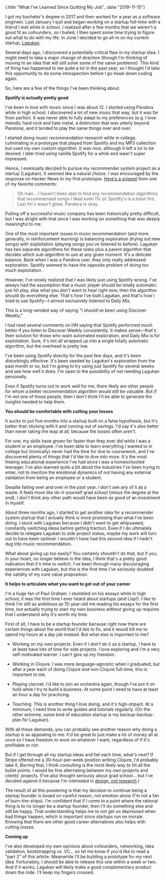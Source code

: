 {:title "What I've Learned Since Quitting My Job", :date "2019-11-15"}

I got my bachelor's degree in 2017 and then worked for a year as a software
engineer. Last January I quit and began working on a startup full-time with a
friend I met while in school. I realized after a few months that we weren't a
good fit as cofounders, so I bailed. I then spent some time trying to
figure out what to do with my life. In June I decided to go all-in on my
current startup, [Lagukan](https://lagukan.com).

Several days ago, I discovered a potentially critical flaw in my startup idea. I
might need to take a major change of direction (though I'm thinking of moving to
an idea that will still solve some of the same problems). This kind of thing has
happened to me quite a lot in the past year, so I thought I'd take this
opportunity to do some introspection before I go head-down coding again.

So, here are a few of the things I've been thinking about.

**Spotify is actually pretty good**

I've been in love with music since I was about 12. I started using Pandora while
in high school. I discovered a lot of new music that way, but it was far from
perfect. It was never able to fully adapt to my preferences (e.g. I love melodic
hard rock and hate metal, a distinction that was utterly beyond Pandora), and it
tended to play the same things over and over.

I started doing music recommendation research while in college, culminating in a
prototype that played from Spotify and my MP3 collection but used my own custom
algorithm. It was nice, although it left a lot to be desired. I later tried using
vanilla Spotify for a while and wasn't super impressed.

Hence, I eventually decided to pursue my recommender system project as a startup
(Lagukan). It seemed like a natural choice. I was encouraged by the response on
Hacker News to my first prototype. [Here's a
snippet](https://news.ycombinator.com/item?id=20585143) from one of my favorite
comments:

> Oh man... I haven't been able to find any recommendation algorithms that
> recommended songs I liked even 1% of. Spotify's is a trash fire. Last.fm's
> wasn't great. Pandora is okay.

Pulling off a successful music company has been historically pretty difficult,
but I was alright with that since I was working on something that was deeply
meaningful to me.

One of the most important issues in music recommendation (and more generally, in
reinforcement learning) is balancing exploration (trying out new songs) with
exploitation (playing songs you've listened to before). Lagukan has two
separate algorithms for these tasks plus a parent algorithm that decides which
sub-algorithm to use at any given moment. It's a delicate balance.
Back when I was a Pandora user, they only really addressed exploration. Spotify
seemed to have the opposite problem of doing too much exploitation.

However, I've slowly realized that I was likely just using Spotify wrong.
I've always had the assumption that a music player should be totally automatic:
just hit play, skip what you don't want to hear right now, then the algorithm
should do everything else. That's how I've built Lagukan, and that's how I tried
to use Spotify&mdash;I almost exclusively listened to Daily Mix.

This is a long-winded way of saying "I should've been using Discover Weekly."

I had read several comments on HN saying that Spotify performed much better if
you listen to Discover Weekly consistently. It makes sense&mdash;that's their
solution for those who want automated exploration, and Daily Mix is for
exploitation. Sure, it's not all wrapped up into a single totally automatic
algorithm, but the overhead is pretty low.

I've been using Spotify directly for the past few days, and it's been
disturbingly effective. It's been seeded by Lagukan's exploration from the past
month or so, but I'm going to try using just Spotify for several weeks and see
how well it does. I'm open to the possibility of not needing Lagukan personally.

Even if Spotify turns out to work well for me, there likely are other
people for whom a better recommendation algorithm would still be valuable. But
if I'm not one of those people, then I don't think I'll be able
to generate the insights needed to help them.

**You should be comfortable with cutting your losses**

It sucks to put five months into a startup built on a false hypothesis, but it's
better than sticking with it and running out of savings. I'd say it's also
better than never taking the leap at all, because the losses often aren't.

For one, my skills have grown far faster than they ever did while I was a
student or an employee. I've been able to learn everything I wanted to in
college but (ironically) never had the time for due to coursework, and I've
discovered plenty of things that I'd like to dive into more. It's the most
freeing educational experience I've had since I was a homeschooled teenager.
I've also learned quite a bit about the industries I've been trying to enter,
not to mention the emotional dynamics of not having any external validation from
being an employee or a student.

Despite failing over and over in the past year, I don't see any of it as a
waste. It feels more like do-it-yourself grad school (minus the degree at the
end). I don't think any other path would have been as good of an investment in
myself.

About three months ago, I started to get another idea
for a recommender system startup that I actually think is more promising than
what I've been doing. I stuck with Lagukan because I didn't want to get
whipsawed, constantly switching ideas before getting traction. Even if I do
ultimately decide to relegate Lagukan to side project status, maybe my work will
turn out to have been optimal: I wouldn't have had this second idea if I hadn't
dug into music recommendation.

What about giving up too easily? You certainly shouldn't do that, but if you,
in your heart, no longer believe in the idea, I think that's a pretty good
indication that it's time to switch. I've been through many discouraging
experiences with Lagukan, but this is the first time I've seriously doubted
the validity of my core value proposition.

**It helps to articulate what you want to get out of your career**

I'm a huge fan of Paul Graham. I stumbled on his essays while in high school; it
was the first time I ever heard about startups (and Lisp!). I like to think I'm
still as ambitious as 15-year-old me reading his essays for the first time, but
actually trying to start my own business without giving up requires that I
understand why it's worth my time.

First of all, I have to be a startup founder because right now there are certain
things about the world that I'd like to fix, and it would kill me to spend my
hours at a day job instead. But what else is important to me?

 - Working on my own projects. Even if I don't do it as a startup, I have to at
   least have lots of time for side projects. I love exploring and I'm a very
   self-motivated learner. I can't give up my freedom.

 - Working in Clojure. I was more language-agnostic when I graduated, but after
   a year each of doing Clojure and non-Clojure full-time, this is
   important to me.

 - Playing clarinet. I'd like to join an orchestra again, though I've put it on
   hold while I try to build a business. At some point I need to
   have at least an hour a day for practicing.

 - Teaching. This is another thing I love doing, and it's high-impact. At a
   minimum, I need time to write guides and tutorials regularly. (On the other
   extreme, some kind of education startup is my backup-backup-plan for
   Lagukan).

With all these demands, you can probably see another reason why doing a
startup is so appealing to me: it'd be great to just make a lot of money all at
once so I have freedom to work on whatever I want, regardless of if it's
profitable or not.

But if I get through all my startup ideas and fail each time, what's next? If
Stripe offered me a 30-hour-per-week position writing Clojure, I'd probably take
it. Barring that, I think consulting is the most likely way to hit all
the bullet points. I would be fine alternating between my own projects and
clients' projects. (I've also thought seriously about grad school... but I've
decided against it because I'm interested in [design, not
research](http://www.paulgraham.com/desres.html).)

The result of all this pondering is that my decision to continue being a startup
founder is based on careful reason, not emotion alone (I'm not a fan of
burn-the-ships). I'm confident that if I come to a point where the rational
thing is to no longer be a startup founder, then I'll do something else and
still be happy. That understanding helps me to not get so depressed when bad
things happen, which is important since startups run on morale. Knowing that
there are other good career alternatives also helps with cutting losses.

**Coming up**

I've also developed my own opinions about cofounders, networking, idea
validation, bootstrapping vs. VC... so let me know if you'd like to read a "part
2" of this article. Meanwhile I'll be building a prototype for my next idea.
Fortunately, I should be able to release this one within a week or two. And if
it works, Lagukan will likely make a good complementary product down the rode.
I'll keep my fingers crossed.
